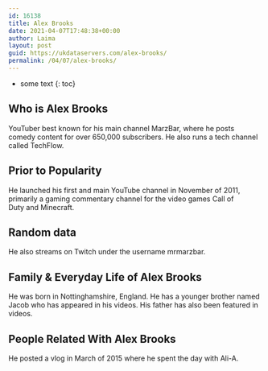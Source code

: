 ```yaml
---
id: 16138
title: Alex Brooks
date: 2021-04-07T17:48:38+00:00
author: Laima
layout: post
guid: https://ukdataservers.com/alex-brooks/
permalink: /04/07/alex-brooks/
---
```


* some text
{: toc}


## Who is Alex Brooks
                  
                  
                  
YouTuber best known for his main channel MarzBar, where he posts comedy content for over 650,000 subscribers. He also runs a tech channel called TechFlow. 
                  
              
            
              
            
                
                
                
## Prior to Popularity
                  
                  
                  
He launched his first and main YouTube channel in November of 2011, primarily a gaming commentary channel for the video games Call of Duty and Minecraft. 
                  
              
            
              
            
                
                
                
## Random data
                  
                  
                  
He also streams on Twitch under the username mrmarzbar.  
                  
              
            
              
            
                
                
                
## Family & Everyday Life of Alex Brooks
                  
                  
                  
He was born in Nottinghamshire, England. He has a younger brother named Jacob who has appeared in his videos. His father has also been featured in videos. 
                  
              
            
              
            
                
                
                
## People Related With Alex Brooks
                  
                  
                  
He posted a vlog in March of 2015 where he spent the day with Ali-A. 
                  
              
            
              
            
                
              
            
              
              
            
            
              
            
          
          
          